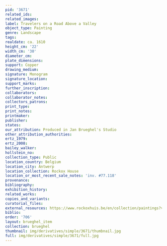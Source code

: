 ```yaml
---
pid: '3671'
related_ids: 
related_images: 
label: Travelers on a Road Above a Valley
object_type: Painting
genre: Landscape
tags: 
realdate: ca. 1610
height_cm: '22'
width_cm: '30'
diameter_cm: 
plate_dimensions: 
support: Copper
drawing_medium: 
signature: Monogram
signature_location: 
support_marks: 
further_inscription: 
collaborators: 
collaborator_notes: 
collectors_patrons: 
print_type: 
print_notes: 
printmaker: 
publisher: 
states: 
our_attribution: Produced in Jan Brueghel's Studio
other_attribution_authorities: 
ertz_1979: 
ertz_2008: 
bailey_walker: 
hollstein_no: 
collection_type: Public
location_country: Belgium
location_city: Antwerp
location_collection: Rockox House
location_or_most_recent_sale_notes: 'inv. #77.118'
provenance: 
bibliography: 
exhibition_history: 
related_works: 
copies_and_variants: 
curatorial_files: 
external_resources: https://www.rockoxhuis.be/en/collection/paintings?view=item&cat_id=4&pagenr=6&colItemId=180
biblio: 
order: '706'
layout: brueghel_item
collection: brueghel
thumbnail: img/derivatives/simple/3671/thumbnail.jpg
full: img/derivatives/simple/3671/full.jpg
---
```

